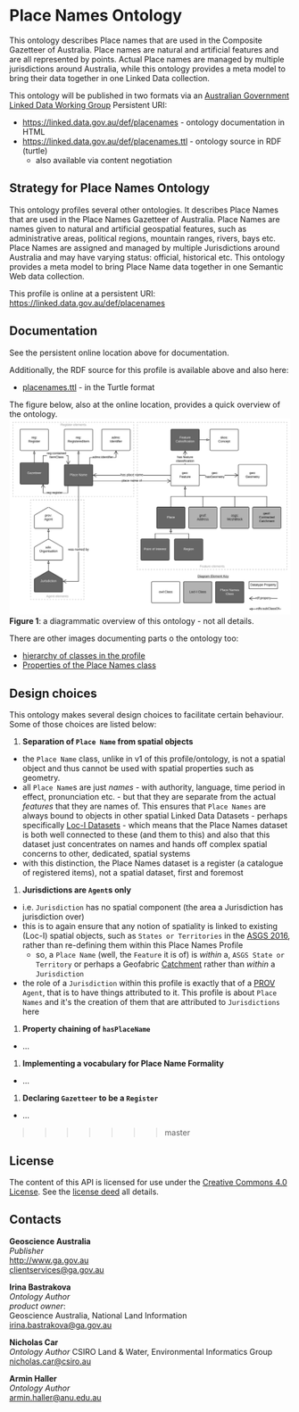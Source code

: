 # Place Names Ontology
This ontology describes Place names that are used in the Composite Gazetteer of Australia. Place names are natural and artificial features and are all represented by points. Actual Place names are managed by multiple jurisdictions around Australia, while this ontology provides a meta model to bring their data together in one Linked Data collection.

This ontology will be published in two formats via an [Australian Government Linked Data Working Group](http://www.linked.data.gov.au) Persistent URI:
  * <https://linked.data.gov.au/def/placenames> - ontology documentation in HTML
  * <https://linked.data.gov.au/def/placenames.ttl> - ontology source in RDF (turtle)
    * also available via content negotiation

## Strategy for Place Names Ontology
This ontology profiles several other ontologies. It describes Place Names that are used in the Place Names Gazetteer of Australia. Place Names are names given to natural and artificial geospatial features, such as administrative areas, political regions, mountain ranges, rivers, bays etc. Place Names are assigned and managed by multiple Jurisdictions around Australia and may have varying status: official, historical etc. This ontology provides a meta model to bring Place Name data together in one Semantic Web data collection.

This profile is online at a persistent URI: <https://linked.data.gov.au/def/placenames>  


## Documentation
See the persistent online location above for documentation.

Additionally, the RDF source for this profile is available above and also here:
* [placenames.ttl](placenames.ttl) - in the Turtle format

The figure below, also at the online location, provides a quick overview of the ontology.
![](placenames.svg)  
**Figure 1**: a diagrammatic overview of this ontology - not all details.

There are other images documenting parts o the ontology too:
* [hierarchy of classes in the profile](hierarchy.png)
* [Properties of the Place Names class](placename-properties.svg)


## Design choices
This ontology makes several design choices to facilitate certain behaviour. Some of those choices are listed below:

1. **Separation of `Place Name` from spatial objects**
  * the `Place Name` class, unlike in v1 of this profile/ontology, is not a spatial object and thus cannot be used with spatial properties such as geometry.
  * all `Place Name`s are just *names* - with authority, language, time period in effect, pronunciation etc. - but that they are separate from the actual *features* that they are names of. This ensures that `Place Names` are always bound to objects in other spatial Linked Data Datasets - perhaps specifically [Loc-I Datasets](https://linked.data.gov.au/def/loci#Dataset) - which means that the Place Names dataset is both well connected to these (and them to this) and also that this dataset just concentrates on names and hands off complex spatial concerns to other, dedicated, spatial systems
  * with this distinction, the Place Names dataset is a register (a catalogue of registered items), not a spatial dataset, first and foremost
1. **Jurisdictions are `Agent`s only**
  * i.e. `Jurisdiction` has no spatial component (the area a Jurisdiction has jurisdiction over)
  * this is to again ensure that any notion of spatiality is linked to existing (Loc-I) spatial objects, such as `States or Territories` in the [ASGS 2016](https://asgsld.net/2016/stateorterritory/), rather than re-defining them within this Place Names Profile
    * so, a `Place Name` (well, the `Feature` it is of) is *within* a, `ASGS State or Territory` or perhaps a Geofabric [Catchment](geofabricld.net/catchment/) rather than *within* a `Jurisdiction`
  * the role of a `Jurisdiction` within this profile is exactly that of a [PROV](https://www.w3.org/TR/prov-o/) `Agent`, that is to have things attributed to it. This profile is about `Place Names` and it's the creation of them that are attributed to `Jurisdictions` here
1. **Property chaining of `hasPlaceName`**
  * ...
1. **Implementing a vocabulary for Place Name Formality**
  * ...
1. **Declaring `Gazetteer` to be a `Register`**
  * ...

>>>>>>> master

## License
The content of this API is licensed for use under the [Creative Commons 4.0 License](https://creativecommons.org/licenses/by/4.0/). See the [license deed](LICENSE) all details.


## Contacts
**Geoscience Australia**  
*Publisher*  
<http://www.ga.gov.au>  
<clientservices@ga.gov.au>  

**Irina Bastrakova**  
*Ontology Author*  
*product owner*:  
Geoscience Australia, National Land Information  
<irina.bastrakova@ga.gov.au>  

**Nicholas Car**  
*Ontology Author*
CSIRO Land & Water, Environmental Informatics Group  
<nicholas.car@csiro.au>  

**Armin Haller**  
*Ontology Author*  
<armin.haller@anu.edu.au>  

